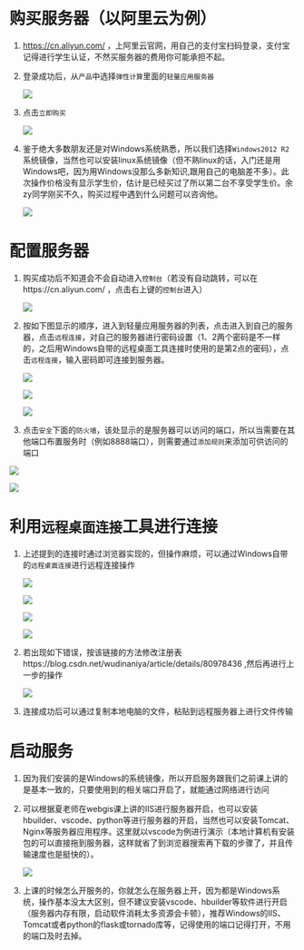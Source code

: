 # 购买服务器（以阿里云为例）

1. https://cn.aliyun.com/ ，上阿里云官网，用自己的支付宝扫码登录，支付宝记得进行学生认证，不然买服务器的费用你可能承担不起。

2. 登录成功后，从`产品`中选择`弹性计算`里面的`轻量应用服务器`

   ![](.\imgs\1.jpg)

3. 点击`立即购买`

   ![](.\imgs\2.jpg)

4. 鉴于绝大多数朋友还是对Windows系统熟悉，所以我们选择`Windows2012 R2`系统镜像，当然也可以安装linux系统镜像（但不熟linux的话，入门还是用Windows吧，因为用Windows没那么多新知识,跟用自己的电脑差不多）。此次操作价格没有显示学生价，估计是已经买过了所以第二台不享受学生价。余zy同学刚买不久，购买过程中遇到什么问题可以咨询他。

   ![](.\imgs\3.jpg)

# 配置服务器

1. 购买成功后不知道会不会自动进入`控制台`（若没有自动跳转，可以在https://cn.aliyun.com/ ，点击右上键的`控制台`进入）

   ![](.\imgs\4.jpg)

2. 按如下图显示的顺序，进入到轻量应用服务器的列表，点击进入到自己的服务器，点击`远程连接`，对自己的服务器进行密码设置（1、2两个密码是不一样的，之后用Windows自带的远程桌面工具连接时使用的是第2点的密码），点击`远程连接`，输入密码即可连接到服务器。

   ![](./imgs/5.jpg)

   

   ![](./imgs/7.jpg)

   ![](./imgs/6.jpg)

3. 点击`安全`下面的`防火墙`，该处显示的是服务器可以访问的端口，所以当需要在其他端口布置服务时（例如8888端口），则需要通过`添加规则`来添加可供访问的端口

![](./imgs/8.jpg)

![](./imgs/9.jpg)

# 利用`远程桌面连接`工具进行连接

1. 上述提到的连接时通过浏览器实现的，但操作麻烦，可以通过Windows自带的`远程桌面连接`进行远程连接操作

   ![](./imgs/10.jpg)

   ![](./imgs/11.jpg)

   ![](./imgs/14.jpg)

   ![](./imgs/12.jpg)

2. 若出现如下错误，按该链接的方法修改注册表https://blog.csdn.net/wudinaniya/article/details/80978436 ,然后再进行上一步的操作

   ![](./imgs/13.jpg)

3. 连接成功后可以通过复制本地电脑的文件，粘贴到远程服务器上进行文件传输

# 启动服务

1. 因为我们安装的是Windows的系统镜像，所以开启服务跟我们之前课上讲的是基本一致的，只要使用到的相关端口开启了，就能通过网络进行访问

2. 可以根据夏老师在webgis课上讲的IIS进行服务器开启，也可以安装hbuilder、vscode、python等进行服务器的开启，当然也可以安装Tomcat、Nginx等服务器应用程序。这里就以vscode为例进行演示（本地计算机有安装包的可以直接拖到服务器，这样就省了到浏览器搜索再下载的步骤了，并且传输速度也是挺快的）。

   ![](./imgs/15.jpg)

3. 上课的时候怎么开服务的，你就怎么在服务器上开，因为都是Windows系统，操作基本没太大区别，但不建议安装vscode、hbuilder等软件进行开启（服务器内存有限，启动软件消耗太多资源会卡顿），推荐Windows的IIS、Tomcat或者python的flask或tornado库等，记得使用的端口记得打开，不用的端口及时去掉。


